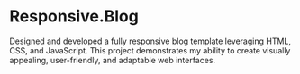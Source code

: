 # Responsive.Blog
Designed and developed a fully responsive blog template leveraging HTML, CSS, and JavaScript. This project demonstrates my ability to create visually appealing, user-friendly, and adaptable web interfaces.
